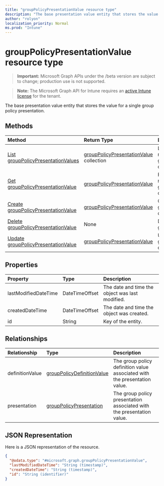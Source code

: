 ```yaml
---
title: "groupPolicyPresentationValue resource type"
description: "The base presentation value entity that stores the value for a single group policy presentation."
author: "rolyon"
localization_priority: Normal
ms.prod: "Intune"
---
```


# groupPolicyPresentationValue resource type

> **Important:** Microsoft Graph APIs under the /beta version are subject to change; production use is not supported.

> **Note:** The Microsoft Graph API for Intune requires an [active Intune license](https://go.microsoft.com/fwlink/?linkid=839381) for the tenant.

The base presentation value entity that stores the value for a single group policy presentation.

## Methods
|Method|Return Type|Description|
|:---|:---|:---|
|[List groupPolicyPresentationValues](../api/intune-grouppolicy-grouppolicypresentationvalue-list.md)|[groupPolicyPresentationValue](../resources/intune-grouppolicy-grouppolicypresentationvalue.md) collection|List properties and relationships of the [groupPolicyPresentationValue](../resources/intune-grouppolicy-grouppolicypresentationvalue.md) objects.|
|[Get groupPolicyPresentationValue](../api/intune-grouppolicy-grouppolicypresentationvalue-get.md)|[groupPolicyPresentationValue](../resources/intune-grouppolicy-grouppolicypresentationvalue.md)|Read properties and relationships of the [groupPolicyPresentationValue](../resources/intune-grouppolicy-grouppolicypresentationvalue.md) object.|
|[Create groupPolicyPresentationValue](../api/intune-grouppolicy-grouppolicypresentationvalue-create.md)|[groupPolicyPresentationValue](../resources/intune-grouppolicy-grouppolicypresentationvalue.md)|Create a new [groupPolicyPresentationValue](../resources/intune-grouppolicy-grouppolicypresentationvalue.md) object.|
|[Delete groupPolicyPresentationValue](../api/intune-grouppolicy-grouppolicypresentationvalue-delete.md)|None|Deletes a [groupPolicyPresentationValue](../resources/intune-grouppolicy-grouppolicypresentationvalue.md).|
|[Update groupPolicyPresentationValue](../api/intune-grouppolicy-grouppolicypresentationvalue-update.md)|[groupPolicyPresentationValue](../resources/intune-grouppolicy-grouppolicypresentationvalue.md)|Update the properties of a [groupPolicyPresentationValue](../resources/intune-grouppolicy-grouppolicypresentationvalue.md) object.|

## Properties
|Property|Type|Description|
|:---|:---|:---|
|lastModifiedDateTime|DateTimeOffset|The date and time the object was last modified.|
|createdDateTime|DateTimeOffset|The date and time the object was created.|
|id|String|Key of the entity.|

## Relationships
|Relationship|Type|Description|
|:---|:---|:---|
|definitionValue|[groupPolicyDefinitionValue](../resources/intune-grouppolicy-grouppolicydefinitionvalue.md)|The group policy definition value associated with the presentation value.|
|presentation|[groupPolicyPresentation](../resources/intune-grouppolicy-grouppolicypresentation.md)|The group policy presentation associated with the presentation value.|

## JSON Representation
Here is a JSON representation of the resource.
<!-- {
  "blockType": "resource",
  "keyProperty": "id",
  "@odata.type": "microsoft.graph.groupPolicyPresentationValue"
}
-->
``` json
{
  "@odata.type": "#microsoft.graph.groupPolicyPresentationValue",
  "lastModifiedDateTime": "String (timestamp)",
  "createdDateTime": "String (timestamp)",
  "id": "String (identifier)"
}
```





